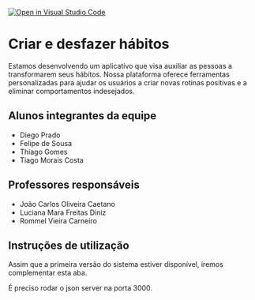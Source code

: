 [![Open in Visual Studio Code](https://classroom.github.com/assets/open-in-vscode-2e0aaae1b6195c2367325f4f02e2d04e9abb55f0b24a779b69b11b9e10269abc.svg)](https://classroom.github.com/online_ide?assignment_repo_id=15963188&assignment_repo_type=AssignmentRepo)
# Criar e desfazer hábitos

Estamos desenvolvendo um aplicativo que visa auxiliar as pessoas a transformarem seus hábitos. Nossa plataforma oferece ferramentas personalizadas para ajudar os usuários a criar novas rotinas positivas e a eliminar comportamentos indesejados.

## Alunos integrantes da equipe

* Diego Prado
* Felipe de Sousa
* Thiago Gomes
* Tiago Morais Costa

## Professores responsáveis

* João Carlos Oliveira Caetano
* Luciana Mara Freitas Diniz
* Rommel Vieira Carneiro



## Instruções de utilização 

Assim que a primeira versão do sistema estiver disponível, iremos complementar esta aba.

É preciso rodar o json server na porta 3000.
